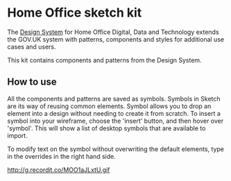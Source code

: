 # Home Office sketch kit

The [Design System](https://home-office-digital-patterns.herokuapp.com/patterns) for Home Office Digital, Data and Technology extends the GOV.UK system with patterns, components and styles for additional use cases and users.

This kit contains components and patterns from the Design System.

## How to use

All the components and patterns are saved as symbols. Symbols in Sketch are its way of reusing common elements. Symbol allows you to drop an element into a design without needing to create it from scratch. To insert a symbol into your wireframe, choose the 'insert' button, and then hover over 'symbol'. This will show a list of desktop symbols that are available to import.

To modify text on the symbol without overwriting the default elements, type in the overrides in the right hand side.

http://g.recordit.co/MOO1aJLxtU.gif
